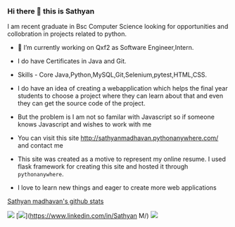 
### Hi there 👋 this is Sathyan

I am recent graduate in Bsc Computer Science looking for opportunities and collobration in projects related to python.

-  🔭 I’m currently working on Qxf2 as Software Engineer,Intern.
- I do have Certificates in Java and Git.
- Skills - Core Java,Python,MySQL,Git,Selenium,pytest,HTML,CSS.

- I do have an idea of creating a webapplication which helps the final year students to choose a project where they can learn about that and even they can get the source
code of the project.
- But the problem is I am not so familar with Javascript so if someone knows Javascript and wishes to work with me
- You can visit this site http://sathyanmadhavan.pythonanywhere.com/ and contact me
- This site was created as a motive to represent my online resume. I used flask framework for creating this site and hosted it through `pythonanywhere`.
- I love to learn new things and eager to create more web  applications

[Sathyan madhavan's github stats](https://github-readme-stats.vercel.app/api?username=sathyanmadhavan)

[<img src="https://img.shields.io/badge/twitter-%231DA1F2.svg?&style=for-the-badge&logo=twitter&logoColor=white" />](https://twitter.com/@Sathyan31) [<img src="https://img.shields.io/badge/linkedin-%230077B5.svg?&style=for-the-badge&logo=linkedin&logoColor=white" />](https://www.linkedin.com/in/Sathyan M/) [<img src = "https://img.shields.io/badge/instagram-%23E4405F.svg?&style=for-the-badge&logo=instagram&logoColor=white">](https://www.instagram.com/sathyan_madhavan/) 



